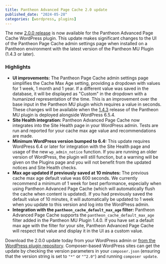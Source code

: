 ```yaml
---
title: Pantheon Advanced Page Cache 2.0 update
published_date: "2024-05-28"
categories: [wordpress, plugins]
---
```


The new [2.0.0 release](https://github.com/pantheon-systems/pantheon-advanced-page-cache/releases/tag/2.0.0) is now available for the Pantheon Advanced Page Cache WordPress plugin. This update makes significant changes to the UI of the Pantheon Page Cache admin settings page when installed on a Pantheon environment with the latest version of the Pantheon MU Plugin (1.4.3 or later).

### Highlights

* **UI improvements:** The Pantheon Page Cache admin settings page simplifies the Cache Max Age setting, providing a dropdown with values for 1 week, 1 month and 1 year. If a different value was saved in the database, it will be displayed as "Custom" in the dropdown with a humanized representation of the time. This is an improvement over the base input in the Pantheon MU plugin which requires a value in seconds. These changes will be available when the [1.4.3](https://docs.pantheon.io/release-notes/2024/05/pantheon-mu-plugin-1-4-3-update) release of the Pantheon MU plugin is deployed alongside WordPress 6.5.4.
* **Site Health integration:** Pantheon Advanced Page Cache now integrates into the Site Health page in your WordPress admin. Tests are run and reported for your cache max age value and recommendations are made.
* **Minimum WordPress version bumped to 6.4:** This update requires WordPress 6.4 or later for integration with the Site Health page and usage of the new `wp_admin_notice` function. If you are running an older version of WordPress,  the plugin will still function, but a warning will be given on the Plugins page and you will not benefit from the updated notices and Site Health checks.
* **Max age updated if previously saved at 10 minutes:** The previous cache max age default value was 600 seconds. We currently recommend a minimum of 1 week for best performance, especially when using Pantheon Advanced Page Cache (which will automatically flush the cache when content is updated). If you had previously saved the default value of 10 minutes, it will automatically be updated to 1 week when you update to this version and log into the WordPress admin. 
* **Integration with the `pantheon_cache_default_max_age` filter:** Pantheon Advanced Page Cache supports the `pantheon_cache_default_max_age` filter added in the Pantheon MU Plugin 1.4.0. If you have set a default max age with the filter for your site, Pantheon Advanced Page Cache will respect that value and display it in the UI as a custom value.

Download the 2.0.0 update today from your WordPress admin or [from the WordPress plugin repository](https://wordpress.org/plugins/pantheon-advanced-page-cache/). Composer-based WordPress sites can get the update by checking the version parameters in your `composer.json` (ensuring that the version string is set to `"*"` or `"^2.0"`) and running `composer update`.